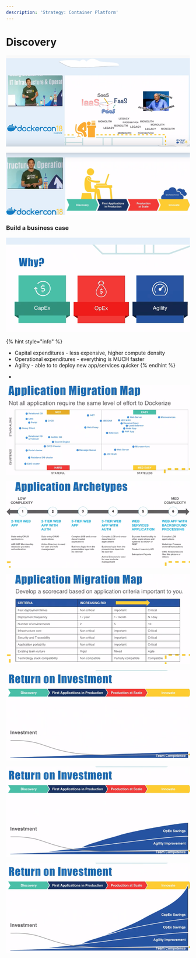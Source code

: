 ```yaml
---
description: 'Strategy: Container Platform'
---
```


# Discovery

![](../../.gitbook/assets/image%20%283%29.png)

![](../../.gitbook/assets/image%20%289%29.png)



### Build a business case

![- capital expanditures - higher density](../../.gitbook/assets/image%20%2841%29.png)



{% hint style="info" %}
* Capital expenditures - less expensive, higher compute density
* Operational expenditures - everything is MUCH faster
* Agility - able to to deploy new app/services quicker
{% endhint %}

-

![](../../.gitbook/assets/image%20%2828%29.png)

![](../../.gitbook/assets/image%20%2823%29.png)

![Score card used to see if containerization is worth it for each scenario](../../.gitbook/assets/image%20%2822%29.png)

![](../../.gitbook/assets/image%20%2826%29.png)

![](../../.gitbook/assets/image%20%284%29.png)

![](../../.gitbook/assets/image%20%2810%29.png)


